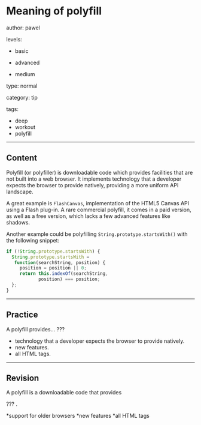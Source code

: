 # Meaning of polyfill
author: pawel

levels:

  - basic

  - advanced

  - medium

type: normal

category: tip

tags:
  - deep
  - workout
  - polyfill


---
## Content

Polyfill (or polyfiller) is downloadable code which provides facilities that are not built into a web browser. It implements technology that a developer expects the browser to provide natively, providing a more uniform API landscape.

A great example is `FlashCanvas`, implementation of the HTML5 Canvas API using a Flash plug-in. A rare commercial polyfill, it comes in a paid version, as well as a free version, which lacks a few advanced features like shadows.

Another example could be polyfilling `String.prototype.startsWith()` with the following snippet:

```javascript
if (!String.prototype.startsWith) {
  String.prototype.startsWith =
   function(searchString, position) {
     position = position || 0;
     return this.indexOf(searchString,
            position) === position;
  };
}

```

---
## Practice

A polyfill provides... ???

* technology that a developer expects the browser to provide natively.
* new features.
* all HTML tags.

---
## Revision

A polyfill is a downloadable code that provides

??? .

*support for older browsers
*new features
*all HTML tags
